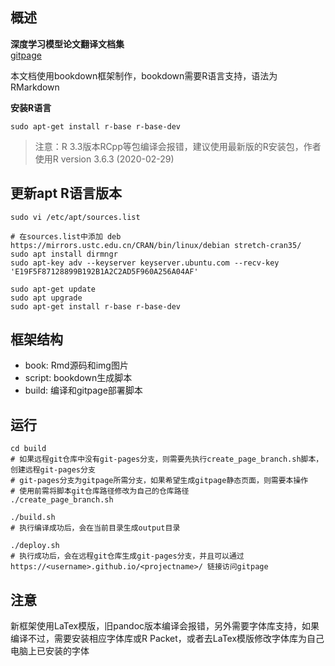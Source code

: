 ## 概述
**深度学习模型论文翻译文档集**  
[gitpage](https://github.com/iotctech/deeplearning)

本文档使用bookdown框架制作，bookdown需要R语言支持，语法为RMarkdown

**安装R语言**
```
sudo apt-get install r-base r-base-dev
```
> 注意：R 3.3版本RCpp等包编译会报错，建议使用最新版的R安装包，作者使用R version 3.6.3 (2020-02-29)

## 更新apt R语言版本
```
sudo vi /etc/apt/sources.list

# 在sources.list中添加 deb https://mirrors.ustc.edu.cn/CRAN/bin/linux/debian stretch-cran35/
sudo apt install dirmngr
sudo apt-key adv --keyserver keyserver.ubuntu.com --recv-key 'E19F5F87128899B192B1A2C2AD5F960A256A04AF'

sudo apt-get update
sudo apt upgrade
sudo apt-get install r-base r-base-dev

```

## 框架结构
- book: Rmd源码和img图片
- script: bookdown生成脚本
- build: 编译和gitpage部署脚本

## 运行
```
cd build
# 如果远程git仓库中没有git-pages分支，则需要先执行create_page_branch.sh脚本，创建远程git-pages分支
# git-pages分支为gitpage所需分支，如果希望生成gitpage静态页面，则需要本操作
# 使用前需将脚本git仓库路径修改为自己的仓库路径
./create_page_branch.sh

./build.sh
# 执行编译成功后，会在当前目录生成output目录

./deploy.sh
# 执行成功后，会在远程git仓库生成git-pages分支，并且可以通过 https://<username>.github.io/<projectname>/ 链接访问gitpage
```

## 注意
新框架使用LaTex模版，旧pandoc版本编译会报错，另外需要字体库支持，如果编译不过，需要安装相应字体库或R Packet，或者去LaTex模版修改字体库为自己电脑上已安装的字体

